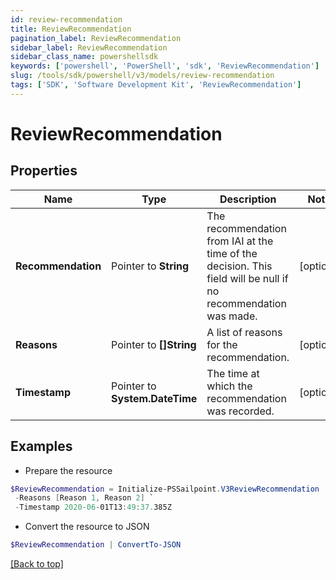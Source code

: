 ```yaml
---
id: review-recommendation
title: ReviewRecommendation
pagination_label: ReviewRecommendation
sidebar_label: ReviewRecommendation
sidebar_class_name: powershellsdk
keywords: ['powershell', 'PowerShell', 'sdk', 'ReviewRecommendation'] 
slug: /tools/sdk/powershell/v3/models/review-recommendation
tags: ['SDK', 'Software Development Kit', 'ReviewRecommendation']
---
```



# ReviewRecommendation

## Properties

Name | Type | Description | Notes
------------ | ------------- | ------------- | -------------
**Recommendation** |  Pointer to **String** | The recommendation from IAI at the time of the decision. This field will be null if no recommendation was made. | [optional] 
**Reasons** |  Pointer to **[]String** | A list of reasons for the recommendation. | [optional] 
**Timestamp** |  Pointer to **System.DateTime** | The time at which the recommendation was recorded. | [optional] 

## Examples

- Prepare the resource
```powershell
$ReviewRecommendation = Initialize-PSSailpoint.V3ReviewRecommendation  -Recommendation null `
 -Reasons [Reason 1, Reason 2] `
 -Timestamp 2020-06-01T13:49:37.385Z
```

- Convert the resource to JSON
```powershell
$ReviewRecommendation | ConvertTo-JSON
```


[[Back to top]](#) 

